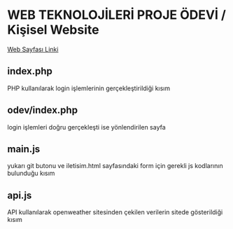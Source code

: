 # WEB TEKNOLOJİLERİ PROJE ÖDEVİ / Kişisel Website
[Web Sayfası Linki](https://webodevim.netlify.app)

## index.php 

PHP kullanılarak login işlemlerinin gerçekleştirildiği kısım 

## odev/index.php 

login işlemleri doğru gerçekleşti ise yönlendirilen sayfa

## main.js

yukarı git butonu ve iletisim.html sayfasındaki form için gerekli js kodlarının bulunduğu kısım

## api.js 

API kullanılarak openweather sitesinden çekilen verilerin sitede gösterildiği kısım  

